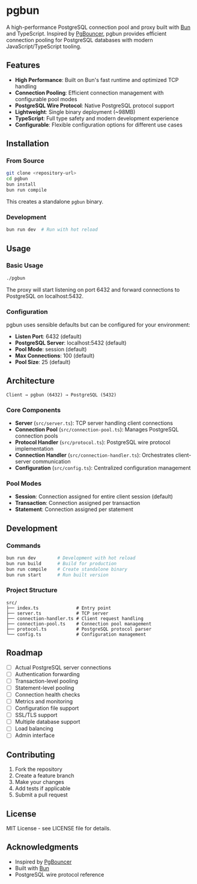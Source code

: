 # pgbun

A high-performance PostgreSQL connection pool and proxy built with [Bun](https://bun.sh) and TypeScript. Inspired by [PgBouncer](https://www.pgbouncer.org/), pgbun provides efficient connection pooling for PostgreSQL databases with modern JavaScript/TypeScript tooling.

## Features

- **High Performance**: Built on Bun's fast runtime and optimized TCP handling
- **Connection Pooling**: Efficient connection management with configurable pool modes
- **PostgreSQL Wire Protocol**: Native PostgreSQL protocol support
- **Lightweight**: Single binary deployment (~98MB)
- **TypeScript**: Full type safety and modern development experience
- **Configurable**: Flexible configuration options for different use cases

## Installation

### From Source

```bash
git clone <repository-url>
cd pgbun
bun install
bun run compile
```

This creates a standalone `pgbun` binary.

### Development

```bash
bun run dev  # Run with hot reload
```

## Usage

### Basic Usage

```bash
./pgbun
```

The proxy will start listening on port 6432 and forward connections to PostgreSQL on localhost:5432.

### Configuration

pgbun uses sensible defaults but can be configured for your environment:

- **Listen Port**: 6432 (default)
- **PostgreSQL Server**: localhost:5432 (default)
- **Pool Mode**: session (default)
- **Max Connections**: 100 (default)
- **Pool Size**: 25 (default)

## Architecture

```
Client → pgbun (6432) → PostgreSQL (5432)
```

### Core Components

- **Server** (`src/server.ts`): TCP server handling client connections
- **Connection Pool** (`src/connection-pool.ts`): Manages PostgreSQL connection pools
- **Protocol Handler** (`src/protocol.ts`): PostgreSQL wire protocol implementation
- **Connection Handler** (`src/connection-handler.ts`): Orchestrates client-server communication
- **Configuration** (`src/config.ts`): Centralized configuration management

### Pool Modes

- **Session**: Connection assigned for entire client session (default)
- **Transaction**: Connection assigned per transaction
- **Statement**: Connection assigned per statement

## Development

### Commands

```bash
bun run dev        # Development with hot reload
bun run build      # Build for production
bun run compile    # Create standalone binary
bun run start      # Run built version
```

### Project Structure

```
src/
├── index.ts              # Entry point
├── server.ts             # TCP server
├── connection-handler.ts # Client request handling
├── connection-pool.ts    # Connection pool management
├── protocol.ts           # PostgreSQL protocol parser
└── config.ts             # Configuration management
```

## Roadmap

- [ ] Actual PostgreSQL server connections
- [ ] Authentication forwarding
- [ ] Transaction-level pooling
- [ ] Statement-level pooling
- [ ] Connection health checks
- [ ] Metrics and monitoring
- [ ] Configuration file support
- [ ] SSL/TLS support
- [ ] Multiple database support
- [ ] Load balancing
- [ ] Admin interface

## Contributing

1. Fork the repository
2. Create a feature branch
3. Make your changes
4. Add tests if applicable
5. Submit a pull request

## License

MIT License - see LICENSE file for details.

## Acknowledgments

- Inspired by [PgBouncer](https://www.pgbouncer.org/)
- Built with [Bun](https://bun.sh)
- PostgreSQL wire protocol reference